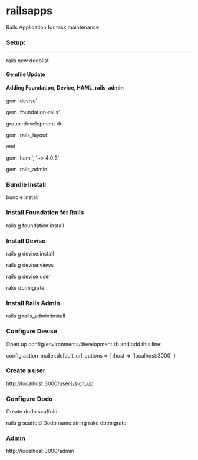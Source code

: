 railsapps
=========

Rails Application for task maintenance

### Setup:
----------
rails new dodolist

#### Gemfile Update
#### Adding Foundation, Device, HAML, rails_admin

gem 'devise'


gem 'foundation-rails'


group :development do

  gem 'rails_layout'
  
end


gem 'haml', '~> 4.0.5'


gem 'rails_admin'

### Bundle Install
bundle install

### Install Foundation for Rails

rails g foundation:install

### Install Devise

rails g devise:install

rails g devise:views

rails g devise user

rake db:migrate


### Install Rails Admin

rails g rails_admin:install


### Configure Devise

Open up config/environments/development.rb and add this line:

   config.action_mailer.default_url_options = { :host => 'localhost:3000' }
   

### Create a user

http://localhost:3000/users/sign_up

### Configure Dodo

Create dodo scaffold

rails g scaffold Dodo name:string
rake db:migrate

### Admin

http://localhost:3000/admin


